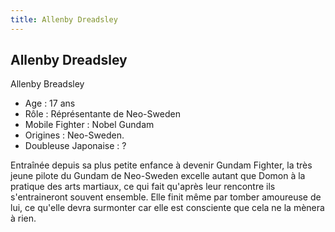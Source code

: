 ```yaml
---
title: Allenby Dreadsley
---
```


Allenby Dreadsley
-----------------

Allenby Breadsley   
- Age : 17 ans   
- Rôle : Réprésentante de Neo-Sweden   
- Mobile Fighter : Nobel Gundam   
- Origines : Neo-Sweden.   
- Doubleuse Japonaise : ?   
  
Entraînée depuis sa plus petite enfance à devenir Gundam Fighter, la très jeune pilote du Gundam de Neo-Sweden excelle autant que Domon à la pratique des arts martiaux, ce qui fait qu'après leur rencontre ils s'entraineront souvent ensemble. Elle finit même par tomber amoureuse de lui, ce qu'elle devra surmonter car elle est consciente que cela ne la mènera à rien.  
